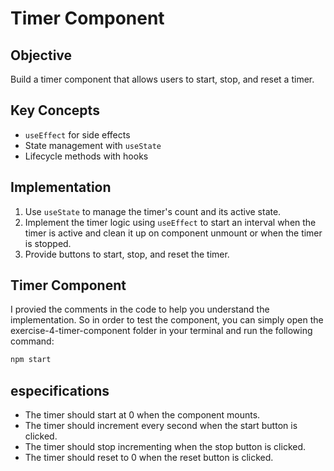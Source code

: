 # Timer Component

## Objective
Build a timer component that allows users to start, stop, and reset a timer.

## Key Concepts
- `useEffect` for side effects
- State management with `useState`
- Lifecycle methods with hooks

## Implementation

1. Use `useState` to manage the timer's count and its active state.
2. Implement the timer logic using `useEffect` to start an interval when the timer is active and clean it up on component unmount or when the timer is stopped.
3. Provide buttons to start, stop, and reset the timer.


## Timer Component

I provied the comments in the code to help you understand the implementation. So in order to test the component, you can simply open the exercise-4-timer-component folder in your terminal and run the following command:

```bash
npm start
```

## especifications

- The timer should start at 0 when the component mounts.
- The timer should increment every second when the start button is clicked.
- The timer should stop incrementing when the stop button is clicked.
- The timer should reset to 0 when the reset button is clicked.